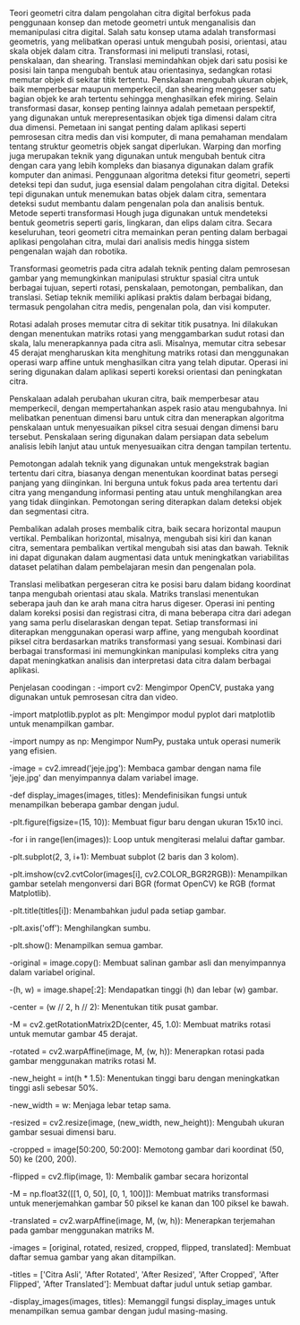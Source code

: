 Teori geometri citra dalam pengolahan citra digital berfokus pada penggunaan konsep dan metode geometri untuk menganalisis dan 
memanipulasi citra digital. Salah satu konsep utama adalah transformasi geometris, yang melibatkan operasi untuk mengubah posisi,
orientasi, atau skala objek dalam citra. Transformasi ini meliputi translasi, rotasi, penskalaan, dan shearing. Translasi memindahkan 
objek dari satu posisi ke posisi lain tanpa mengubah bentuk atau orientasinya, sedangkan rotasi memutar objek di sekitar titik tertentu. 
Penskalaan mengubah ukuran objek, baik memperbesar maupun memperkecil, dan shearing menggeser satu bagian objek ke arah tertentu sehingga menghasilkan efek miring.
Selain transformasi dasar, konsep penting lainnya adalah pemetaan perspektif, yang digunakan untuk merepresentasikan objek tiga dimensi dalam citra dua dimensi. 
Pemetaan ini sangat penting dalam aplikasi seperti pemrosesan citra medis dan visi komputer, di mana pemahaman mendalam tentang struktur geometris objek sangat diperlukan. 
Warping dan morfing juga merupakan teknik yang digunakan untuk mengubah bentuk citra dengan cara yang lebih kompleks dan biasanya digunakan dalam grafik komputer dan animasi.
Penggunaan algoritma deteksi fitur geometri, seperti deteksi tepi dan sudut, juga esensial dalam pengolahan citra digital.
Deteksi tepi digunakan untuk menemukan batas objek dalam citra, sementara deteksi sudut membantu dalam pengenalan pola dan analisis bentuk. 
Metode seperti transformasi Hough juga digunakan untuk mendeteksi bentuk geometris seperti garis, lingkaran, dan elips dalam citra. 
Secara keseluruhan, teori geometri citra memainkan peran penting dalam berbagai aplikasi pengolahan citra, mulai dari analisis medis hingga sistem pengenalan wajah dan robotika.

Transformasi geometris pada citra adalah teknik penting dalam pemrosesan gambar yang memungkinkan manipulasi struktur spasial citra untuk berbagai tujuan, seperti rotasi, penskalaan, pemotongan, pembalikan, dan translasi.
Setiap teknik memiliki aplikasi praktis dalam berbagai bidang, termasuk pengolahan citra medis, pengenalan pola, dan visi komputer.

Rotasi adalah proses memutar citra di sekitar titik pusatnya. Ini dilakukan dengan menentukan matriks rotasi yang menggambarkan sudut rotasi dan skala, lalu menerapkannya pada citra asli. 
Misalnya, memutar citra sebesar 45 derajat mengharuskan kita menghitung matriks rotasi dan menggunakan operasi warp affine untuk menghasilkan citra yang telah diputar.
Operasi ini sering digunakan dalam aplikasi seperti koreksi orientasi dan peningkatan citra.

Penskalaan adalah perubahan ukuran citra, baik memperbesar atau memperkecil, dengan mempertahankan aspek rasio atau mengubahnya.
Ini melibatkan penentuan dimensi baru untuk citra dan menerapkan algoritma penskalaan untuk menyesuaikan piksel citra sesuai dengan dimensi baru tersebut. 
Penskalaan sering digunakan dalam persiapan data sebelum analisis lebih lanjut atau untuk menyesuaikan citra dengan tampilan tertentu.


Pemotongan adalah teknik yang digunakan untuk mengekstrak bagian tertentu dari citra, biasanya dengan menentukan koordinat batas persegi panjang yang diinginkan. 
Ini berguna untuk fokus pada area tertentu dari citra yang mengandung informasi penting atau untuk menghilangkan area yang tidak diinginkan. 
Pemotongan sering diterapkan dalam deteksi objek dan segmentasi citra.

Pembalikan adalah proses membalik citra, baik secara horizontal maupun vertikal. Pembalikan horizontal, misalnya, mengubah sisi kiri dan kanan citra, sementara pembalikan vertikal mengubah sisi atas dan bawah. 
Teknik ini dapat digunakan dalam augmentasi data untuk meningkatkan variabilitas dataset pelatihan dalam pembelajaran mesin dan pengenalan pola.

Translasi melibatkan pergeseran citra ke posisi baru dalam bidang koordinat tanpa mengubah orientasi atau skala. Matriks translasi menentukan seberapa jauh dan ke arah mana citra harus digeser. 
Operasi ini penting dalam koreksi posisi dan registrasi citra, di mana beberapa citra dari adegan yang sama perlu diselaraskan dengan tepat.
Setiap transformasi ini diterapkan menggunakan operasi warp affine, yang mengubah koordinat piksel citra berdasarkan matriks transformasi yang sesuai. 
Kombinasi dari berbagai transformasi ini memungkinkan manipulasi kompleks citra yang dapat meningkatkan analisis dan interpretasi data citra dalam berbagai aplikasi.


Penjelasan coodingan :
-import cv2: Mengimpor OpenCV, pustaka yang digunakan untuk pemrosesan citra dan video.

-import matplotlib.pyplot as plt: Mengimpor modul pyplot dari matplotlib untuk menampilkan gambar.

-import numpy as np: Mengimpor NumPy, pustaka untuk operasi numerik yang efisien.

-image = cv2.imread('jeje.jpg'): Membaca gambar dengan nama file 'jeje.jpg' dan menyimpannya dalam variabel image.

-def display_images(images, titles): Mendefinisikan fungsi untuk menampilkan beberapa gambar dengan judul.

-plt.figure(figsize=(15, 10)): Membuat figur baru dengan ukuran 15x10 inci.

-for i in range(len(images)): Loop untuk mengiterasi melalui daftar gambar.

-plt.subplot(2, 3, i+1): Membuat subplot (2 baris dan 3 kolom).

-plt.imshow(cv2.cvtColor(images[i], cv2.COLOR_BGR2RGB)): Menampilkan gambar setelah mengonversi dari BGR (format OpenCV) ke RGB (format Matplotlib).

-plt.title(titles[i]): Menambahkan judul pada setiap gambar.

-plt.axis('off'): Menghilangkan sumbu.

-plt.show(): Menampilkan semua gambar.

-original = image.copy(): Membuat salinan gambar asli dan menyimpannya dalam variabel original.

-(h, w) = image.shape[:2]: Mendapatkan tinggi (h) dan lebar (w) gambar.

-center = (w // 2, h // 2): Menentukan titik pusat gambar.

-M = cv2.getRotationMatrix2D(center, 45, 1.0): Membuat matriks rotasi untuk memutar gambar 45 derajat.

-rotated = cv2.warpAffine(image, M, (w, h)): Menerapkan rotasi pada gambar menggunakan matriks rotasi M.

-new_height = int(h * 1.5): Menentukan tinggi baru dengan meningkatkan tinggi asli sebesar 50%.

-new_width = w: Menjaga lebar tetap sama.

-resized = cv2.resize(image, (new_width, new_height)): Mengubah ukuran gambar sesuai dimensi baru.

-cropped = image[50:200, 50:200]: Memotong gambar dari koordinat (50, 50) ke (200, 200).

-flipped = cv2.flip(image, 1): Membalik gambar secara horizontal

-M = np.float32([[1, 0, 50], [0, 1, 100]]): Membuat matriks transformasi untuk menerjemahkan gambar 50 piksel ke kanan dan 100 piksel ke bawah.

-translated = cv2.warpAffine(image, M, (w, h)): Menerapkan terjemahan pada gambar menggunakan matriks M.

-images = [original, rotated, resized, cropped, flipped, translated]: Membuat daftar semua gambar yang akan ditampilkan.

-titles = ['Citra Asli', 'After Rotated', 'After Resized', 'After Cropped', 'After Flipped', 'After Translated']: Membuat daftar judul untuk setiap gambar.

-display_images(images, titles): Memanggil fungsi display_images untuk menampilkan semua gambar dengan judul masing-masing.

